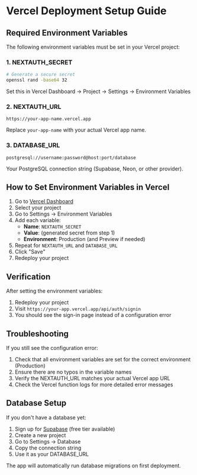 # Vercel Deployment Setup Guide

## Required Environment Variables

The following environment variables must be set in your Vercel project:

### 1. NEXTAUTH_SECRET
```bash
# Generate a secure secret
openssl rand -base64 32
```
Set this in Vercel Dashboard → Project → Settings → Environment Variables

### 2. NEXTAUTH_URL
```
https://your-app-name.vercel.app
```
Replace `your-app-name` with your actual Vercel app name.

### 3. DATABASE_URL
```
postgresql://username:password@host:port/database
```
Your PostgreSQL connection string (Supabase, Neon, or other provider).

## How to Set Environment Variables in Vercel

1. Go to [Vercel Dashboard](https://vercel.com/dashboard)
2. Select your project
3. Go to Settings → Environment Variables
4. Add each variable:
   - **Name**: `NEXTAUTH_SECRET`
   - **Value**: (generated secret from step 1)
   - **Environment**: Production (and Preview if needed)
5. Repeat for `NEXTAUTH_URL` and `DATABASE_URL`
6. Click "Save"
7. Redeploy your project

## Verification

After setting the environment variables:

1. Redeploy your project
2. Visit `https://your-app.vercel.app/api/auth/signin`
3. You should see the sign-in page instead of a configuration error

## Troubleshooting

If you still see the configuration error:

1. Check that all environment variables are set for the correct environment (Production)
2. Ensure there are no typos in the variable names
3. Verify the NEXTAUTH_URL matches your actual Vercel app URL
4. Check the Vercel function logs for more detailed error messages

## Database Setup

If you don't have a database yet:

1. Sign up for [Supabase](https://supabase.com) (free tier available)
2. Create a new project
3. Go to Settings → Database
4. Copy the connection string
5. Use it as your DATABASE_URL

The app will automatically run database migrations on first deployment.